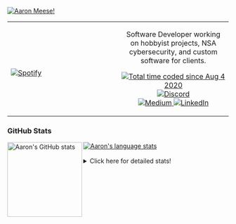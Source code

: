 [![Aaron Meese!](https://user-images.githubusercontent.com/17814535/88975338-a2aabf00-d27f-11ea-963f-8a19608716b4.png)](https://github.com/ajmeese7/readme-ascii "README ASCII")

<!-- Modified from project here: https://github.com/novatorem/novatorem -->
<table width="100%"> 
  <tr>
  <td width="50%">
      
&nbsp; <br> [![Spotify](https://ajmeese7.vercel.app/api/spotify)](https://open.spotify.com/user/ajmeese)

  </td>
  <td width="50%">
    <p align="center">
    Software Developer working on hobbyist projects, NSA cybersecurity, and custom software for clients.
    </p>
    <p align="center">
      <a href="https://wakatime.com/@f726891d-3b02-46cd-9b60-e8c59f9e2b14">
        <img src="https://wakatime.com/badge/user/f726891d-3b02-46cd-9b60-e8c59f9e2b14.svg" alt="Total time coded since Aug 4 2020" title="WakaTime" />
      </a>
      <a href="http://link.aaronmeese.com/discord">
        <img src="https://img.shields.io/badge/discord-ajmeese7%234835-369?style=flat-square&logo=discord&logoColor=white&color=purple" alt="Discord" title="Discord">
      </a>
      <br />
      <a href="https://link.aaronmeese.com/medium">
        <img src="https://img.shields.io/badge/medium-ajmeese7-1DB954?style=flat-square&logo=medium&logoColor=white" alt="Medium" title="Medium">
      </a>
      <a href="https://link.aaronmeese.com/linkedin">
        <img src="https://img.shields.io/badge/linkedIn-aaronmeese-1DB954?style=flat-square&logo=linkedin&logoColor=white&color=blue" alt="LinkedIn" title="LinkedIn">
      </a>
    </p>
  </td>

</table>

[//]: <> (The `&nbsp;` is to have Aphelion take up more space)

### GitHub Stats ###

<a href="https://profile-summary-for-github.com/user/ajmeese7">
  <img align="left" height="170px" src="https://github-readme-stats.vercel.app/api?username=ajmeese7&show_icons=true&line_height=27&count_private=true" alt="Aaron's GitHub stats"/>
  <img src="https://github-readme-stats.vercel.app/api/top-langs/?username=ajmeese7&hide_langs_below=5&layout=compact" alt="Aaron's language stats"/>
</a>

<br />
<br />
<details>
<summary>Click here for detailed stats!</summary>

### :zap: Recent Activity
<!--START_SECTION:activity-->
1. 🎉 Merged PR [#104](https://github.com/dwyl/phoenix-chat-example/pull/104) in [dwyl/phoenix-chat-example](https://github.com/dwyl/phoenix-chat-example)
2. 🗣 Commented on [#68](https://github.com/os-js/osjs-server/issues/68) in [os-js/osjs-server](https://github.com/os-js/osjs-server)
3. 🗣 Commented on [#68](https://github.com/os-js/osjs-server/issues/68) in [os-js/osjs-server](https://github.com/os-js/osjs-server)
4. 💪 Opened PR [#68](https://github.com/os-js/osjs-server/pull/68) in [os-js/osjs-server](https://github.com/os-js/osjs-server)
5. ❗️ Closed issue [#1](https://github.com/ChrisVilches/Wobbly-Matrix/issues/1) in [ChrisVilches/Wobbly-Matrix](https://github.com/ChrisVilches/Wobbly-Matrix)
<!--END_SECTION:activity-->

### 🧐 Waka Stats
<!--START_SECTION:waka-->
![Code Time](http://img.shields.io/badge/Code%20Time-1%2C216%20hrs%2016%20mins-blue)

**🐱 My GitHub Data** 

> 🏆 1,057 Contributions in the Year 2022
 > 
> 📦 197.4 kB Used in GitHub's Storage 
 > 
> 💼 Opted to Hire
 > 
> 📜 77 Public Repositories 
 > 
> 🔑 29 Private Repositories  
 > 
**I'm an Early 🐤** 

```text
🌞 Morning    174 commits    █████░░░░░░░░░░░░░░░░░░░░   20.62% 
🌆 Daytime    319 commits    █████████░░░░░░░░░░░░░░░░   37.8% 
🌃 Evening    340 commits    ██████████░░░░░░░░░░░░░░░   40.28% 
🌙 Night      11 commits     ░░░░░░░░░░░░░░░░░░░░░░░░░   1.3%

```
📅 **I'm Most Productive on Sunday** 

```text
Monday       128 commits    ███░░░░░░░░░░░░░░░░░░░░░░   15.17% 
Tuesday      133 commits    ████░░░░░░░░░░░░░░░░░░░░░   15.76% 
Wednesday    91 commits     ██░░░░░░░░░░░░░░░░░░░░░░░   10.78% 
Thursday     119 commits    ███░░░░░░░░░░░░░░░░░░░░░░   14.1% 
Friday       88 commits     ██░░░░░░░░░░░░░░░░░░░░░░░   10.43% 
Saturday     127 commits    ███░░░░░░░░░░░░░░░░░░░░░░   15.05% 
Sunday       158 commits    ████░░░░░░░░░░░░░░░░░░░░░   18.72%

```


📊 **This Week I Spent My Time On** 

```text
⌚︎ Time Zone: America/New_York

💬 Programming Languages: 
JavaScript               7 hrs 35 mins       █████████████████████░░░░   85.44% 
Markdown                 50 mins             ██░░░░░░░░░░░░░░░░░░░░░░░   9.56% 
JSON                     20 mins             █░░░░░░░░░░░░░░░░░░░░░░░░   3.76% 
Other                    4 mins              ░░░░░░░░░░░░░░░░░░░░░░░░░   0.87% 
TypeScript               0 secs              ░░░░░░░░░░░░░░░░░░░░░░░░░   0.18%

🐱‍💻 Projects: 
aaronmeese.com           7 hrs 12 mins       ████████████████████░░░░░   81.04% 
dotenv-json              42 mins             ██░░░░░░░░░░░░░░░░░░░░░░░   8.01% 
vault                    22 mins             █░░░░░░░░░░░░░░░░░░░░░░░░   4.2% 
env.json                 17 mins             ░░░░░░░░░░░░░░░░░░░░░░░░░   3.25% 
osjs-server              13 mins             ░░░░░░░░░░░░░░░░░░░░░░░░░   2.61%

```

**I Mostly Code in JavaScript** 

```text
JavaScript               32 repos            ████████████░░░░░░░░░░░░░   48.48% 
HTML                     9 repos             ███░░░░░░░░░░░░░░░░░░░░░░   13.64% 
Python                   5 repos             ██░░░░░░░░░░░░░░░░░░░░░░░   7.58% 
Java                     4 repos             █░░░░░░░░░░░░░░░░░░░░░░░░   6.06% 
CSS                      3 repos             █░░░░░░░░░░░░░░░░░░░░░░░░   4.55%

```



 Last Updated on 25/08/2022 00:06:34 UTC
<!--END_SECTION:waka-->
</details>

